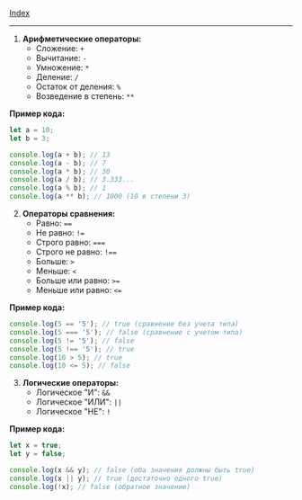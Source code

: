 [Index](./0%20Index.md)

---

1. **Арифметические операторы:**
   - Сложение: `+`
   - Вычитание: `-`
   - Умножение: `*`
   - Деление: `/`
   - Остаток от деления: `%`
   - Возведение в степень: `**`

**Пример кода:**

```javascript
let a = 10;
let b = 3;

console.log(a + b); // 13
console.log(a - b); // 7
console.log(a * b); // 30
console.log(a / b); // 3.333...
console.log(a % b); // 1
console.log(a ** b); // 1000 (10 в степени 3)
```

2. **Операторы сравнения:**
   - Равно: `==`
   - Не равно: `!=`
   - Строго равно: `===`
   - Строго не равно: `!==`
   - Больше: `>`
   - Меньше: `<`
   - Больше или равно: `>=`
   - Меньше или равно: `<=`

**Пример кода:**

```javascript
console.log(5 == '5'); // true (сравнение без учета типа)
console.log(5 === '5'); // false (сравнение с учетом типа)
console.log(5 != '5'); // false
console.log(5 !== '5'); // true
console.log(10 > 5); // true
console.log(10 <= 5); // false
```

3. **Логические операторы:**
   - Логическое "И": `&&`
   - Логическое "ИЛИ": `||`
   - Логическое "НЕ": `!`

**Пример кода:**

```javascript
let x = true;
let y = false;

console.log(x && y); // false (оба значения должны быть true)
console.log(x || y); // true (достаточно одного true)
console.log(!x); // false (обратное значение)
```
